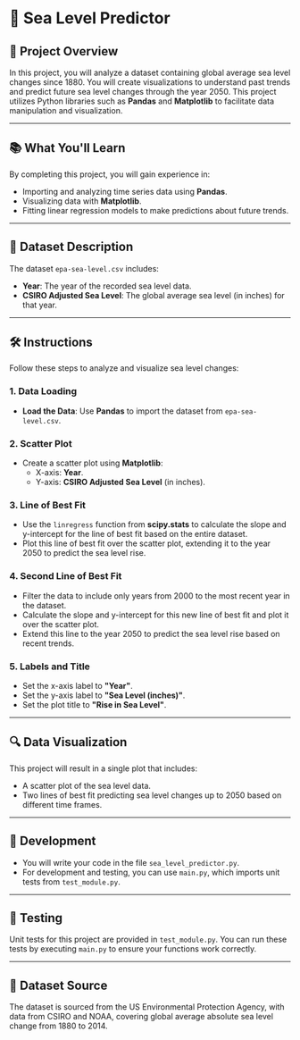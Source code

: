 # 🌊 Sea Level Predictor

## 🚀 Project Overview

In this project, you will analyze a dataset containing global average sea level changes since 1880. You will create visualizations to understand past trends and predict future sea level changes through the year 2050. This project utilizes Python libraries such as **Pandas** and **Matplotlib** to facilitate data manipulation and visualization.

---

## 📚 What You'll Learn

By completing this project, you will gain experience in:

- Importing and analyzing time series data using **Pandas**.
- Visualizing data with **Matplotlib**.
- Fitting linear regression models to make predictions about future trends.

---

## 📝 Dataset Description

The dataset `epa-sea-level.csv` includes:

- **Year**: The year of the recorded sea level data.
- **CSIRO Adjusted Sea Level**: The global average sea level (in inches) for that year.

---

## 🛠️ Instructions

Follow these steps to analyze and visualize sea level changes:

### 1. Data Loading

- **Load the Data**: Use **Pandas** to import the dataset from `epa-sea-level.csv`.

### 2. Scatter Plot

- Create a scatter plot using **Matplotlib**:
  - X-axis: **Year**.
  - Y-axis: **CSIRO Adjusted Sea Level** (in inches).

### 3. Line of Best Fit

- Use the `linregress` function from **scipy.stats** to calculate the slope and y-intercept for the line of best fit based on the entire dataset.
- Plot this line of best fit over the scatter plot, extending it to the year 2050 to predict the sea level rise.

### 4. Second Line of Best Fit

- Filter the data to include only years from 2000 to the most recent year in the dataset.
- Calculate the slope and y-intercept for this new line of best fit and plot it over the scatter plot.
- Extend this line to the year 2050 to predict the sea level rise based on recent trends.

### 5. Labels and Title

- Set the x-axis label to **"Year"**.
- Set the y-axis label to **"Sea Level (inches)"**.
- Set the plot title to **"Rise in Sea Level"**.

---

## 🔍 Data Visualization

This project will result in a single plot that includes:
- A scatter plot of the sea level data.
- Two lines of best fit predicting sea level changes up to 2050 based on different time frames.

---

## 🔧 Development

- You will write your code in the file `sea_level_predictor.py`.
- For development and testing, you can use `main.py`, which imports unit tests from `test_module.py`.

---

## 🧪 Testing

Unit tests for this project are provided in `test_module.py`. You can run these tests by executing `main.py` to ensure your functions work correctly.

---

## 📁 Dataset Source

The dataset is sourced from the US Environmental Protection Agency, with data from CSIRO and NOAA, covering global average absolute sea level change from 1880 to 2014.
